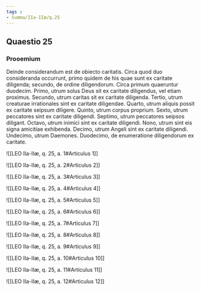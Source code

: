 ```yaml
---
tags : 
- Summa/IIa-IIæ/q.25
---
```


## Quaestio 25

### Prooemium

Deinde considerandum est de obiecto caritatis. Circa quod duo consideranda occurrunt, primo quidem de his quae sunt ex caritate diligenda; secundo, de ordine diligendorum. Circa primum quaeruntur duodecim. Primo, utrum solus Deus sit ex caritate diligendus, vel etiam proximus. Secundo, utrum caritas sit ex caritate diligenda. Tertio, utrum creaturae irrationales sint ex caritate diligendae. Quarto, utrum aliquis possit ex caritate seipsum diligere. Quinto, utrum corpus proprium. Sexto, utrum peccatores sint ex caritate diligendi. Septimo, utrum peccatores seipsos diligant. Octavo, utrum inimici sint ex caritate diligendi. Nono, utrum sint eis signa amicitiae exhibenda. Decimo, utrum Angeli sint ex caritate diligendi. Undecimo, utrum Daemones. Duodecimo, de enumeratione diligendorum ex caritate.

![[LEO IIa-IIæ, q. 25, a. 1#Articulus 1]]

![[LEO IIa-IIæ, q. 25, a. 2#Articulus 2]]

![[LEO IIa-IIæ, q. 25, a. 3#Articulus 3]]

![[LEO IIa-IIæ, q. 25, a. 4#Articulus 4]]

![[LEO IIa-IIæ, q. 25, a. 5#Articulus 5]]

![[LEO IIa-IIæ, q. 25, a. 6#Articulus 6]]

![[LEO IIa-IIæ, q. 25, a. 7#Articulus 7]]

![[LEO IIa-IIæ, q. 25, a. 8#Articulus 8]]

![[LEO IIa-IIæ, q. 25, a. 9#Articulus 9]]

![[LEO IIa-IIæ, q. 25, a. 10#Articulus 10]]

![[LEO IIa-IIæ, q. 25, a. 11#Articulus 11]]

![[LEO IIa-IIæ, q. 25, a. 12#Articulus 12]]

